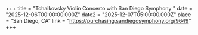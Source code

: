+++
title = "Tchaikovsky Violin Concerto with San Diego Symphony "
date = "2025-12-06T00:00:00.000Z"
date2 = "2025-12-07T05:00:00.000Z"
place = "San Diego, CA"
link = "https://purchasing.sandiegosymphony.org/9649"
+++


